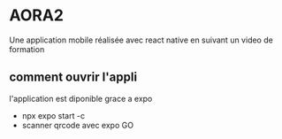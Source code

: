 # AORA2

Une application mobile réalisée avec react native en suivant un video de formation

## comment ouvrir l'appli

l'application est diponible grace a expo
- npx expo start -c
- scanner qrcode avec expo GO
